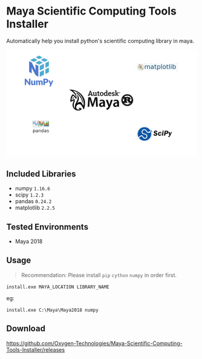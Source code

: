# Maya Scientific Computing Tools Installer
Automatically help you install python's scientific computing library in maya.

![avatar](./resource/maya-scientific-computing-tools.png)

## Included Libraries
- numpy ```1.16.6```
- scipy ```1.2.3```
- pandas ```0.24.2```
- matplotlib ```2.2.5```

## Tested Environments
- Maya 2018

## Usage
> Recommendation: Please install ```pip``` ```cython``` ```numpy``` in order first.
```shell
install.exe MAYA_LOCATION LIBRARY_NAME
```
eg:
```shell
install.exe C:\Maya\Maya2018 numpy
```

## Download
https://github.com/Oxygen-Technologies/Maya-Scientific-Computing-Tools-Installer/releases